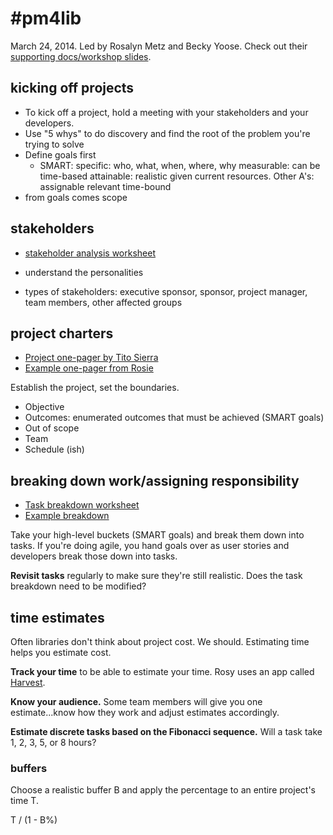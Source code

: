 # #pm4lib

March 24, 2014. Led by Rosalyn Metz and Becky Yoose. Check out their [supporting docs/workshop slides](https://drive.google.com/folderview?id=0B6fFxMd8RTVhUkN4YW8wZXdwY1U&usp=sharing).

## kicking off projects

  - To kick off a project, hold a meeting with your stakeholders and your developers. 
  - Use "5 whys" to do discovery and find the root of the problem you're trying to solve
  - Define goals first
    - SMART: 
    specific: who, what, when, where, why
    measurable: can be time-based
    attainable: realistic given current resources. Other A's: assignable
    relevant
    time-bound 
  - from goals comes scope

## stakeholders

 - [stakeholder analysis worksheet](https://docs.google.com/document/d/1hu_xmNzAZMfOzwPv41an3eu1IJJKAxD68WA8d6K63kg/edit?pli=1)

 - understand the personalities
 - types of stakeholders: executive sponsor, sponsor, project manager, team members, other affected groups

## project charters

 - [Project one-pager by Tito Sierra](http://www.slideshare.net/tsierra/the-projectonepager)
 - [Example one-pager from Rosie](https://docs.google.com/document/d/1BrZzT9dHE0r9slJFJo9Jmc91rZJ3Kl0aBHrBcz4RlyE/edit?usp=drive_web)

Establish the project, set the boundaries. 

 - Objective
 - Outcomes: enumerated outcomes that must be achieved (SMART goals)
 - Out of scope
 - Team
 - Schedule (ish)

## breaking down work/assigning responsibility

- [Task breakdown worksheet](https://docs.google.com/document/d/14z3k-EJc9rbEgzrOPjmkS8T4PbSz3rXMjTxUAm8o2FQ/edit?pli=1)
- [Example breakdown](https://docs.google.com/document/d/1EmHnmrYfyszQI1sSr3Bn196FKFe9SMuNx76c0wgEplo/edit?pli=1)

Take your high-level buckets (SMART goals) and break them down into tasks. If you're doing agile, you hand goals over as user stories and developers break those down into tasks.

**Revisit tasks** regularly to make sure they're still realistic. Does the task breakdown need to be modified?

## time estimates

Often libraries don't think about project cost. We should. Estimating time helps you estimate cost.

**Track your time** to be able to estimate your time. Rosy uses an app called [Harvest](http://www.getharvest.com/).

**Know your audience.** Some team members will give you one estimate...know how they work and adjust estimates accordingly.

**Estimate discrete tasks based on the Fibonacci sequence.** Will a task take 1, 2, 3, 5, or 8 hours?

### buffers

Choose a realistic buffer B and apply the percentage to an entire project's time T.

  T / (1 - B%)
